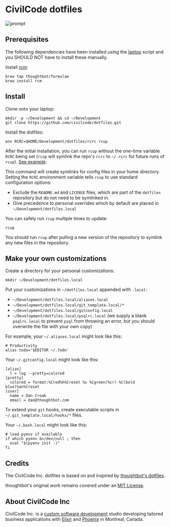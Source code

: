 CivilCode dotfiles
===================

![prompt](http://images.thoughtbot.com/thoughtbot-dotfiles-prompt.png)

Prerequisites
-------------

The following dependencies have been installed using the [laptop](https://github.com/civilcode/laptop)
script and you SHOULD NOT have to install these manually.

Install [rcm](https://github.com/thoughtbot/rcm):

    brew tap thoughtbot/formulae
    brew install rcm

Install
-------

Clone onto your laptop:

    mkdir -p ~/Development && cd ~/Development
    git clone https://github.com/civilcode/dotfiles.git

Install the dotfiles:

    env RCRC=$HOME/Development/dotfiles/rcrc rcup

After the initial installation, you can run `rcup` without the one-time variable
`RCRC` being set (`rcup` will symlink the repo's `rcrc` to `~/.rcrc` for future
runs of `rcup`). [See
example](https://github.com/thoughtbot/dotfiles/blob/master/rcrc).

This command will create symlinks for config files in your home directory.
Setting the `RCRC` environment variable tells `rcup` to use standard
configuration options:

* Exclude the `README.md` and `LICENSE` files, which are part of
  the `dotfiles` repository but do not need to be symlinked in.
* Give precedence to personal overrides which by default are placed in
  `~/Development/dotfiles.local`

You can safely run `rcup` multiple times to update:

    rcup

You should run `rcup` after pulling a new version of the repository to symlink
any new files in the repository.

Make your own customizations
----------------------------

Create a directory for your personal customizations:

    mkdir ~/Development/dotfiles.local

Put your customizations in `~/dotfiles.local` appended with `.local`:

* `~/Development/dotfiles.local/aliases.local`
* `~/Development/dotfiles.local/git_template.local/*`
* `~/Development/dotfiles.local/gitconfig.local`
* `~/Development/dotfiles.local/psqlrc.local` (we supply a blank `psqlrc.local` to prevent `psql` from
  throwing an error, but you should overwrite the file with your own copy)

For example, your `~/.aliases.local` might look like this:

    # Productivity
    alias todo='$EDITOR ~/.todo'

Your `~/.gitconfig.local` might look like this:

    [alias]
      l = log --pretty=colored
    [pretty]
      colored = format:%Cred%h%Creset %s %Cgreen(%cr) %C(bold blue)%an%Creset
    [user]
      name = Dan Croak
      email = dan@thoughtbot.com

To extend your `git` hooks, create executable scripts in
`~/.git_template.local/hooks/*` files.

Your `~/.bash.local` might look like this:

    # load pyenv if available
    if which pyenv &>/dev/null ; then
      eval "$(pyenv init -)"
    fi

Credits
-------

The CivilCode Inc. dotfiles is based on and inspired by
[thoughtbot's dotfiles](https://github.com/thoughtbot/dotfiles).

thoughtbot's original work remains covered under an
[MIT License](https://github.com/thoughtbot/dotfiles/blob/a8bc74d10c62c813b625c0c8a28a996249d71c4c/LICENSE).

## About CivilCode Inc

CivilCode Inc. is a [custom software development](https://www.civilcode.io) studio developing tailored business applications with [Elixir](http://elixir-lang.org/) and [Phoenix](http://www.phoenixframework.org/) in Montreal, Canada.

